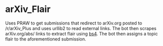# arXiv_Flair

Uses PRAW to get submissions that redirect to arXiv.org posted to /r/arXiv_Plus and uses urllib2 to read external links. The bot then scrapes arXiv.org/abs/ links to extract flair using [bs4](https://www.crummy.com/software/BeautifulSoup/). The bot then assigns a topic flair to the aforementioned submission.
